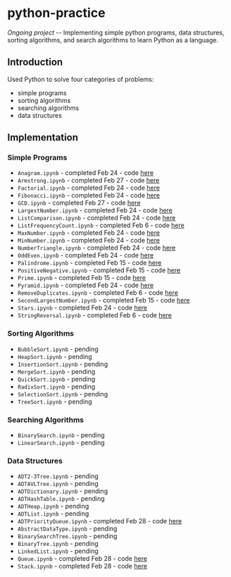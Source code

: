 # python-practice

*Ongoing project* -- Implementing simple python programs, data structures, sorting algorithms, and search algorithms to learn Python as a language.

## Introduction
Used Python to solve four categories of problems:
* simple programs
* sorting algorithms
* searching algorithms
* data structures


## Implementation
### Simple Programs
* `Anagram.ipynb` - completed Feb 24 - code [here](https://github.com/erincameron11/python-practice/blob/main/simple_programs/Anagram.ipynb)
* `Armstrong.ipynb` - completed Feb 27 - code [here](https://github.com/erincameron11/python-practice/blob/main/simple_programs/Armstrong.ipynb)
* `Factorial.ipynb` - completed Feb 24 - code [here](https://github.com/erincameron11/python-practice/blob/main/simple_programs/Factorial.ipynb)
* `Fibonacci.ipynb` - completed Feb 24 - code [here](https://github.com/erincameron11/python-practice/blob/main/simple_programs/Fibonacci.ipynb)
* `GCD.ipynb` - completed Feb 27 - code [here](https://github.com/erincameron11/python-practice/blob/main/simple_programs/GCD.ipynb)
* `LargestNumber.ipynb` - completed Feb 24 - code [here](https://github.com/erincameron11/python-practice/blob/main/simple_programs/LargestNumber.ipynb)
* `ListComparison.ipynb` - completed Feb 24 - code [here](https://github.com/erincameron11/python-practice/blob/main/simple_programs/ListComparison.ipynb)
* `ListFrequencyCount.ipynb` - completed Feb 6 - code [here](https://github.com/erincameron11/python-practice/blob/main/simple_programs/ListFrequencyCount.ipynb)
* `MaxNumber.ipynb` - completed Feb 24 - code [here](https://github.com/erincameron11/python-practice/blob/main/simple_programs/MaxNumber.ipynb)
* `MinNumber.ipynb` - completed Feb 24 - code [here](https://github.com/erincameron11/python-practice/blob/main/simple_programs/MinNumber.ipynb)
* `NumberTriangle.ipynb` - completed Feb 24 - code [here](https://github.com/erincameron11/python-practice/blob/main/simple_programs/NumberTriangle.ipynb)
* `OddEven.ipynb` - completed Feb 24 - code [here](https://github.com/erincameron11/python-practice/blob/main/simple_programs/OddEven.ipynb)
* `Palindrome.ipynb` - completed Feb 15 - code [here](https://github.com/erincameron11/python-practice/blob/main/simple_programs/Palindrome.ipynb)
* `PositiveNegative.ipynb` - completed Feb 15 - code [here](https://github.com/erincameron11/python-practice/blob/main/simple_programs/PositiveNegative.ipynb)
* `Prime.ipynb` - completed Feb 15 - code [here](https://github.com/erincameron11/python-practice/blob/main/simple_programs/Prime.ipynb)
* `Pyramid.ipynb` - completed Feb 24 - code [here](https://github.com/erincameron11/python-practice/blob/main/simple_programs/Pyramid.ipynb)
* `RemoveDuplicates.ipynb` - completed Feb 6 - code [here](https://github.com/erincameron11/python-practice/blob/main/simple_programs/RemoveDuplicates.ipynb)
* `SecondLargestNumber.ipynb` - completed Feb 15 - code [here](https://github.com/erincameron11/python-practice/blob/main/simple_programs/SecondLargestNumber.ipynb)
* `Stars.ipynb` - completed Feb 24 - code [here](https://github.com/erincameron11/python-practice/blob/main/simple_programs/Stars.ipynb)
* `StringReversal.ipynb` - completed Feb 6 - code [here](https://github.com/erincameron11/python-practice/blob/main/simple_programs/StringReversal.ipynb)

### Sorting Algorithms
* `BubbleSort.ipynb` - pending
* `HeapSort.ipynb` - pending
* `InsertionSort.ipynb` - pending
* `MergeSort.ipynb` - pending
* `QuickSort.ipynb` - pending
* `RadixSort.ipynb` - pending
* `SelectionSort.ipynb` - pending
* `TreeSort.ipynb` - pending

### Searching Algorithms
* `BinarySearch.ipynb` - pending
* `LinearSearch.ipynb` - pending

### Data Structures
* `ADT2-3Tree.ipynb` - pending
* `ADTAVLTree.ipynb` - pending
* `ADTDictionary.ipynb` - pending
* `ADTHashTable.ipynb` - pending
* `ADTHeap.ipynb` - pending
* `ADTList.ipynb` - pending
* `ADTPriorityQueue.ipynb` - completed Feb 28 - code [here](https://github.com/erincameron11/python-practice/blob/main/data_structures/ADTPriorityQueue.ipynb)
* `AbstractDataType.ipynb` - pending
* `BinarySearchTree.ipynb` - pending
* `BinaryTree.ipynb` - pending
* `LinkedList.ipynb` - pending
* `Queue.ipynb` - completed Feb 28 - code [here](https://github.com/erincameron11/python-practice/blob/main/data_structures/Queue.ipynb)
* `Stack.ipynb` - completed Feb 28 - code [here](https://github.com/erincameron11/python-practice/blob/main/data_structures/Stack.ipynb)